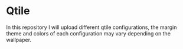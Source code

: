 # Qtile
In this repository I will upload different qtile configurations, the margin theme and colors of each configuration may vary depending on the wallpaper.
